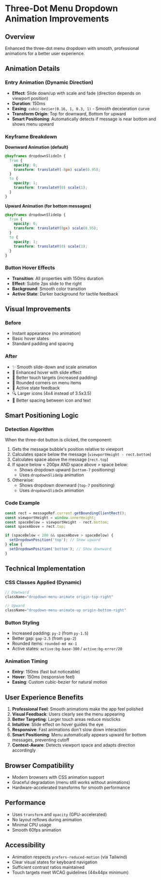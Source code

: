 # Three-Dot Menu Dropdown Animation Improvements

## Overview
Enhanced the three-dot menu dropdown with smooth, professional animations for a better user experience.

## Animation Details

### Entry Animation (Dynamic Direction)
- **Effect**: Slide down/up with scale and fade (direction depends on viewport position)
- **Duration**: 150ms
- **Easing**: `cubic-bezier(0.16, 1, 0.3, 1)` - Smooth deceleration curve
- **Transform Origin**: Top for downward, Bottom for upward
- **Smart Positioning**: Automatically detects if message is near bottom and shows menu upward

### Keyframe Breakdown

**Downward Animation (default)**
```css
@keyframes dropdownSlideIn {
  from {
    opacity: 0;
    transform: translateY(-8px) scale(0.95);
  }
  to {
    opacity: 1;
    transform: translateY(0) scale(1);
  }
}
```

**Upward Animation (for bottom messages)**
```css
@keyframes dropdownSlideUp {
  from {
    opacity: 0;
    transform: translateY(8px) scale(0.95);
  }
  to {
    opacity: 1;
    transform: translateY(0) scale(1);
  }
}
```

### Button Hover Effects
- **Transition**: All properties with 150ms duration
- **Effect**: Subtle 2px slide to the right
- **Background**: Smooth color transition
- **Active State**: Darker background for tactile feedback

## Visual Improvements

### Before
- Instant appearance (no animation)
- Basic hover states
- Standard padding and spacing

### After
- ✨ Smooth slide-down and scale animation
- 🎯 Enhanced hover with slide effect
- 📱 Better touch targets (increased padding)
- 🎨 Rounded corners on menu items
- 💫 Active state feedback
- 🔍 Larger icons (4x4 instead of 3.5x3.5)
- 📏 Better spacing between icon and text

## Smart Positioning Logic

### Detection Algorithm
When the three-dot button is clicked, the component:
1. Gets the message bubble's position relative to viewport
2. Calculates space below the message (`viewportHeight - rect.bottom`)
3. Calculates space above the message (`rect.top`)
4. If space below < 200px AND space above > space below:
   - Shows dropdown upward (`bottom-7` positioning)
   - Uses `dropdownSlideUp` animation
5. Otherwise:
   - Shows dropdown downward (`top-7` positioning)
   - Uses `dropdownSlideIn` animation

### Code Example
```javascript
const rect = messageRef.current.getBoundingClientRect();
const viewportHeight = window.innerHeight;
const spaceBelow = viewportHeight - rect.bottom;
const spaceAbove = rect.top;

if (spaceBelow < 200 && spaceAbove > spaceBelow) {
  setDropdownPosition('top'); // Show upward
} else {
  setDropdownPosition('bottom'); // Show downward
}
```

## Technical Implementation

### CSS Classes Applied (Dynamic)
```jsx
// Downward
className="dropdown-menu-animate origin-top-right"

// Upward
className="dropdown-menu-animate-up origin-bottom-right"
```

### Button Styling
- Increased padding: `py-2` (from `py-1.5`)
- Better gap: `gap-2.5` (from `gap-2`)
- Rounded items: `rounded-md mx-1`
- Active states: `active:bg-base-300` / `active:bg-error/20`

### Animation Timing
- **Entry**: 150ms (fast but noticeable)
- **Hover**: 150ms (responsive feel)
- **Easing**: Custom cubic-bezier for natural motion

## User Experience Benefits

1. **Professional Feel**: Smooth animations make the app feel polished
2. **Visual Feedback**: Users clearly see the menu appearing
3. **Better Targeting**: Larger touch areas reduce misclicks
4. **Intuitive**: Slide effect on hover guides the eye
5. **Responsive**: Fast animations don't slow down interaction
6. **Smart Positioning**: Menu automatically appears upward for bottom messages, preventing cutoff
7. **Context-Aware**: Detects viewport space and adapts direction accordingly

## Browser Compatibility
- Modern browsers with CSS animation support
- Graceful degradation (menu still works without animations)
- Hardware-accelerated transforms for smooth performance

## Performance
- Uses `transform` and `opacity` (GPU-accelerated)
- No layout reflows during animation
- Minimal CPU usage
- Smooth 60fps animation

## Accessibility
- Animation respects `prefers-reduced-motion` (via Tailwind)
- Clear visual states for keyboard navigation
- Sufficient contrast ratios maintained
- Touch targets meet WCAG guidelines (44x44px minimum)
